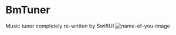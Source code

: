 # BmTuner
Music tuner completely re-written by SwiftUI
![name-of-you-image](https://github.com/jonahaung)
